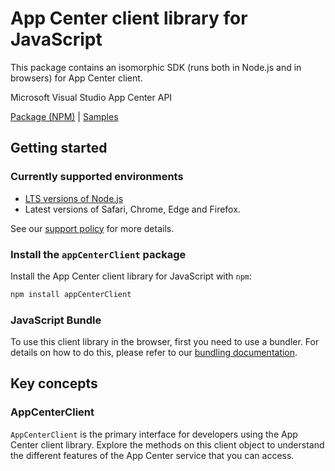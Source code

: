 # App Center client library for JavaScript

This package contains an isomorphic SDK (runs both in Node.js and in browsers) for App Center client.

Microsoft Visual Studio App Center API

[Package (NPM)](https://www.npmjs.com/package/appCenterClient) |
[Samples](https://github.com/Azure-Samples/azure-samples-js-management)

## Getting started

### Currently supported environments

- [LTS versions of Node.js](https://github.com/nodejs/release#release-schedule)
- Latest versions of Safari, Chrome, Edge and Firefox.

See our [support policy](https://github.com/Azure/azure-sdk-for-js/blob/main/SUPPORT.md) for more details.


### Install the `appCenterClient` package

Install the App Center client library for JavaScript with `npm`:

```bash
npm install appCenterClient
```



### JavaScript Bundle
To use this client library in the browser, first you need to use a bundler. For details on how to do this, please refer to our [bundling documentation](https://aka.ms/AzureSDKBundling).

## Key concepts

### AppCenterClient

`AppCenterClient` is the primary interface for developers using the App Center client library. Explore the methods on this client object to understand the different features of the App Center service that you can access.

